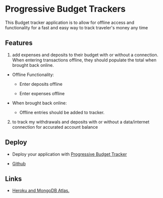 # Progressive Budget Trackers


This Budget tracker application is to allow for offline access and functionality for a fast and easy way to track traveler's money  any time

## Features

1. add expenses and deposits to their budget with or without a connection. When entering transactions offline, they should populate the total when brought back online.

* Offline Functionality:

  * Enter deposits offline

  * Enter expenses offline

* When brought back online:

  * Offline entries should be added to tracker.

2. to track my withdrawals and deposits with or without a data/internet connection for accurated account balance


## Deploy

* Deploy your application with [Progressive Budget Tracker](https://progressive-budget-tracker-v.herokuapp.com/)

* [Github](https://github.com/klhi3/progressive-budget)


## Links

* [Heroku and MongoDB Atlas.](https://www.mongodb.com/cloud)
